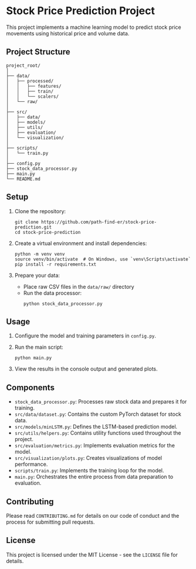 # Stock Price Prediction Project

This project implements a machine learning model to predict stock price movements using historical price and volume data.

## Project Structure

```
project_root/
│
├── data/
│   ├── processed/
│   │   ├── features/
│   │   ├── train/
│   │   └── scalers/
│   └── raw/
│
├── src/
│   ├── data/
│   ├── models/
│   ├── utils/
│   ├── evaluation/
│   └── visualization/
│
├── scripts/
│   └── train.py
│
├── config.py
├── stock_data_processor.py
├── main.py
└── README.md
```

## Setup

1. Clone the repository:
   ```
   git clone https://github.com/path-find-er/stock-price-prediction.git
   cd stock-price-prediction
   ```

2. Create a virtual environment and install dependencies:
   ```
   python -m venv venv
   source venv/bin/activate  # On Windows, use `venv\Scripts\activate`
   pip install -r requirements.txt
   ```

3. Prepare your data:
   - Place raw CSV files in the `data/raw/` directory
   - Run the data processor:
     ```
     python stock_data_processor.py
     ```

## Usage

1. Configure the model and training parameters in `config.py`.

2. Run the main script:
   ```
   python main.py
   ```

3. View the results in the console output and generated plots.

## Components

- `stock_data_processor.py`: Processes raw stock data and prepares it for training.
- `src/data/dataset.py`: Contains the custom PyTorch dataset for stock data.
- `src/models/minLSTM.py`: Defines the LSTM-based prediction model.
- `src/utils/helpers.py`: Contains utility functions used throughout the project.
- `src/evaluation/metrics.py`: Implements evaluation metrics for the model.
- `src/visualization/plots.py`: Creates visualizations of model performance.
- `scripts/train.py`: Implements the training loop for the model.
- `main.py`: Orchestrates the entire process from data preparation to evaluation.

## Contributing

Please read `CONTRIBUTING.md` for details on our code of conduct and the process for submitting pull requests.

## License

This project is licensed under the MIT License - see the `LICENSE` file for details.